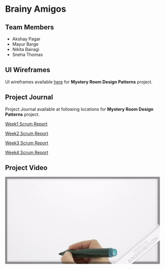 # Brainy Amigos

## Team Members

- Akshay Pagar
- Mayur Barge
- Nikita Bairagi
- Sneha Thomas

## UI Wireframes

UI wireframes available [here](UI%20Wireframes/README.md) for **Mystery Room Design Patterns** project.


## Project Journal

Project Journal available at following locations for **Mystery Room Design Patterns** project.

[Week1 Scrum Report](Project%20Journal/Week1%20Scrum%20Report.md)

[Week2 Scrum Report](Project%20Journal/Week2%20Scrum%20Report.md)

[Week3 Scrum Report](Project%20Journal/Week3%20Scrum%20Report.md)

[Week4 Scrum Report](Project%20Journal/Week4%20Scrum%20Report.md)


## Project Video

![Mystery Room Design Patterns](Mystery%20Room%20Design%20Patterns.gif)


